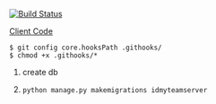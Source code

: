 [![Build Status](https://github.com/maxisme/idmyteam-server/workflows/ID%20My%20Team%20Server/badge.svg)](https://github.com/maxisme/idmyteam-server/actions)

[Client Code](https://github.com/maxisme/idmyteam-server)

```
$ git config core.hooksPath .githooks/
$ chmod +x .githooks/*
```

1. create db

2. `python manage.py makemigrations idmyteamserver`
